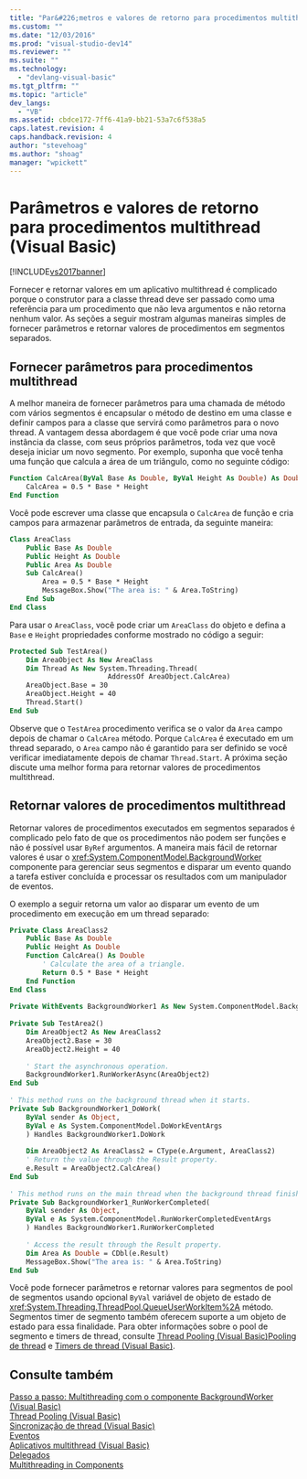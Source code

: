 ```yaml
---
title: "Par&#226;metros e valores de retorno para procedimentos multithread (Visual Basic) | Microsoft Docs"
ms.custom: ""
ms.date: "12/03/2016"
ms.prod: "visual-studio-dev14"
ms.reviewer: ""
ms.suite: ""
ms.technology: 
  - "devlang-visual-basic"
ms.tgt_pltfrm: ""
ms.topic: "article"
dev_langs: 
  - "VB"
ms.assetid: cbdce172-7ff6-41a9-bb21-53a7c6f538a5
caps.latest.revision: 4
caps.handback.revision: 4
author: "stevehoag"
ms.author: "shoag"
manager: "wpickett"
---
```

# Par&#226;metros e valores de retorno para procedimentos multithread (Visual Basic)
[!INCLUDE[vs2017banner](../../../../csharp/includes/vs2017banner.md)]

Fornecer e retornar valores em um aplicativo multithread é complicado porque o construtor para a classe thread deve ser passado como uma referência para um procedimento que não leva argumentos e não retorna nenhum valor. As seções a seguir mostram algumas maneiras simples de fornecer parâmetros e retornar valores de procedimentos em segmentos separados.  
  
## Fornecer parâmetros para procedimentos multithread  
 A melhor maneira de fornecer parâmetros para uma chamada de método com vários segmentos é encapsular o método de destino em uma classe e definir campos para a classe que servirá como parâmetros para o novo thread. A vantagem dessa abordagem é que você pode criar uma nova instância da classe, com seus próprios parâmetros, toda vez que você deseja iniciar um novo segmento. Por exemplo, suponha que você tenha uma função que calcula a área de um triângulo, como no seguinte código:  
  
```vb  
Function CalcArea(ByVal Base As Double, ByVal Height As Double) As Double  
    CalcArea = 0.5 * Base * Height  
End Function  
```  
  
 Você pode escrever uma classe que encapsula o `CalcArea` de função e cria campos para armazenar parâmetros de entrada, da seguinte maneira:  
  
```vb  
Class AreaClass  
    Public Base As Double  
    Public Height As Double  
    Public Area As Double  
    Sub CalcArea()  
        Area = 0.5 * Base * Height  
        MessageBox.Show("The area is: " & Area.ToString)  
    End Sub  
End Class  
```  
  
 Para usar o `AreaClass`, você pode criar um `AreaClass` do objeto e defina a `Base` e `Height` propriedades conforme mostrado no código a seguir:  
  
```vb  
Protected Sub TestArea()  
    Dim AreaObject As New AreaClass  
    Dim Thread As New System.Threading.Thread(  
                        AddressOf AreaObject.CalcArea)  
    AreaObject.Base = 30  
    AreaObject.Height = 40  
    Thread.Start()  
End Sub  
```  
  
 Observe que o `TestArea` procedimento verifica se o valor da `Area` campo depois de chamar o `CalcArea` método. Porque `CalcArea` é executado em um thread separado, o `Area` campo não é garantido para ser definido se você verificar imediatamente depois de chamar `Thread.Start`. A próxima seção discute uma melhor forma para retornar valores de procedimentos multithread.  
  
## Retornar valores de procedimentos multithread  
 Retornar valores de procedimentos executados em segmentos separados é complicado pelo fato de que os procedimentos não podem ser funções e não é possível usar `ByRef` argumentos. A maneira mais fácil de retornar valores é usar o <xref:System.ComponentModel.BackgroundWorker> componente para gerenciar seus segmentos e disparar um evento quando a tarefa estiver concluída e processar os resultados com um manipulador de eventos.  
  
 O exemplo a seguir retorna um valor ao disparar um evento de um procedimento em execução em um thread separado:  
  
```vb  
Private Class AreaClass2  
    Public Base As Double  
    Public Height As Double  
    Function CalcArea() As Double  
        ' Calculate the area of a triangle.  
        Return 0.5 * Base * Height  
    End Function  
End Class  
  
Private WithEvents BackgroundWorker1 As New System.ComponentModel.BackgroundWorker  
  
Private Sub TestArea2()  
    Dim AreaObject2 As New AreaClass2  
    AreaObject2.Base = 30  
    AreaObject2.Height = 40  
  
    ' Start the asynchronous operation.  
    BackgroundWorker1.RunWorkerAsync(AreaObject2)  
End Sub  
  
' This method runs on the background thread when it starts.  
Private Sub BackgroundWorker1_DoWork(  
    ByVal sender As Object,   
    ByVal e As System.ComponentModel.DoWorkEventArgs  
    ) Handles BackgroundWorker1.DoWork  
  
    Dim AreaObject2 As AreaClass2 = CType(e.Argument, AreaClass2)  
    ' Return the value through the Result property.  
    e.Result = AreaObject2.CalcArea()  
End Sub  
  
' This method runs on the main thread when the background thread finishes.  
Private Sub BackgroundWorker1_RunWorkerCompleted(  
    ByVal sender As Object,  
    ByVal e As System.ComponentModel.RunWorkerCompletedEventArgs  
    ) Handles BackgroundWorker1.RunWorkerCompleted  
  
    ' Access the result through the Result property.  
    Dim Area As Double = CDbl(e.Result)  
    MessageBox.Show("The area is: " & Area.ToString)  
End Sub  
```  
  
 Você pode fornecer parâmetros e retornar valores para segmentos de pool de segmentos usando opcional `ByVal` variável de objeto de estado de <xref:System.Threading.ThreadPool.QueueUserWorkItem%2A> método. Segmentos timer de segmento também oferecem suporte a um objeto de estado para essa finalidade. Para obter informações sobre o pool de segmento e timers de thread, consulte [Thread Pooling \(Visual Basic\)](../../../../visual-basic/programming-guide/concepts/threading/thread-pooling.md)[Pooling de thread](../Topic/Thread%20Pooling%20\(C%23%20and%20Visual%20Basic\).md) e [Timers de thread \(Visual Basic\)](../../../../visual-basic/programming-guide/concepts/threading/thread-timers.md).  
  
## Consulte também  
 [Passo a passo: Multithreading com o componente BackgroundWorker \(Visual Basic\)](../Topic/Walkthrough:%20Multithreading%20with%20the%20BackgroundWorker%20Component%20\(Visual%20Basic\).md)   
 [Thread Pooling \(Visual Basic\)](../../../../visual-basic/programming-guide/concepts/threading/thread-pooling.md)   
 [Sincronização de thread \(Visual Basic\)](../../../../visual-basic/programming-guide/concepts/threading/thread-synchronization.md)   
 [Eventos](../../../../visual-basic/programming-guide/language-features/events/events.md)   
 [Aplicativos multithread \(Visual Basic\)](../../../../visual-basic/programming-guide/concepts/threading/multithreaded-applications.md)   
 [Delegados](../../../../visual-basic/programming-guide/language-features/delegates/delegates.md)   
 [Multithreading in Components](../Topic/Multithreading%20in%20Components.md)